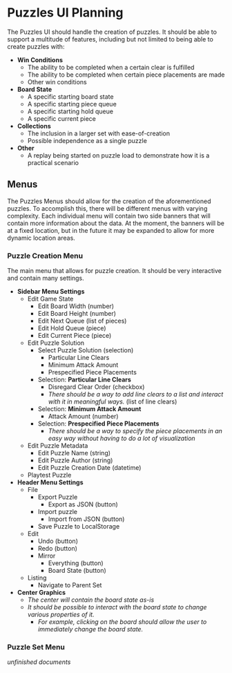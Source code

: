 # Puzzles UI Planning

The Puzzles UI should handle the creation of puzzles. It should be able to support a multitude of features, including but not limited to being able to create puzzles with:

- **Win Conditions**
  - The ability to be completed when a certain clear is fulfilled
  - The ability to be completed when certain piece placements are made
  - Other win conditions
- **Board State**
  - A specific starting board state
  - A specific starting piece queue
  - A specific starting hold queue
  - A specific current piece
- **Collections**
  - The inclusion in a larger set with ease-of-creation
  - Possible independence as a single puzzle
- **Other**
  - A replay being started on puzzle load to demonstrate how it is a practical scenario

## Menus

The Puzzles Menus should allow for the creation of the aforementioned puzzles. To accomplish this, there will be different menus with varying complexity. Each individual menu will contain two side banners that will contain more information about the data. At the moment, the banners will be at a fixed location, but in the future it may be expanded to allow for more dynamic location areas.

### Puzzle Creation Menu

The main menu that allows for puzzle creation. It should be very interactive and contain many settings.

- **Sidebar Menu Settings**
  - Edit Game State
    - Edit Board Width (number)
    - Edit Board Height (number)
    - Edit Next Queue (list of pieces)
    - Edit Hold Queue (piece)
    - Edit Current Piece (piece)
  - Edit Puzzle Solution
    - Select Puzzle Solution (selection)
      - Particular Line Clears
      - Minimum Attack Amount
      - Prespecified Piece Placements
    - Selection: **Particular Line Clears**
      - Disregard Clear Order (checkbox)
      - *There should be a way to add line clears to a list and interact with it in meaningful ways.* (list of line clears)
    - Selection: **Minimum Attack Amount**
      - Attack Amount (number)
    - Selection: **Prespecified Piece Placements**
      - *There should be a way to specify the piece placements in an easy way without having to do a lot of visualization*
  - Edit Puzzle Metadata
    - Edit Puzzle Name (string)
    - Edit Puzzle Author (string)
    - Edit Puzzle Creation Date (datetime)
  - Playtest Puzzle
- **Header Menu Settings**
  - File
    - Export Puzzle
      - Export as JSON (button)
    - Import puzzle
      - Import from JSON (button)
    - Save Puzzle to LocalStorage
  - Edit
    - Undo (button)
    - Redo (button)
    - Mirror
      - Everything (button)
      - Board State (button)
  - Listing
    - Navigate to Parent Set
- **Center Graphics**
  - *The center will contain the board state as-is*
  - *It should be possible to interact with the board state to change various properties of it.*
    - *For example, clicking on the board should allow the user to immediately change the board state.*

### Puzzle Set Menu

*unfinished documents*